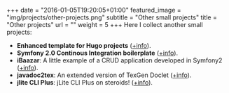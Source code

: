 +++
date = "2016-01-05T19:20:05+01:00"
featured_image = "img/projects/other-projects.png"
subtitle = "Other small projects"
title = "Other projects"
url = ""
weight = 5
+++
Here I collect another small projects:

* **Enhanced template for Hugo projects** ([+info](https://github.com/csuarez/hugo-gulp-template)).
* **Symfony 2.0 Continous Integration boilerplate** ([+info](https://github.com/csuarez/symfony2-ci-example)).
* **iBaazar**: A little example of a CRUD application developed in Symfony2 ([+info](https://github.com/csuarez/ibazaar)).
* **javadoc2tex**: An extended version of TexGen Doclet ([+info](https://github.com/csuarez/javadoc2tex)).
* **jlite CLI Plus**: jLite CLI Plus on steroids! ([+info](https://github.com/csuarez/jlite-cli-plus)).

